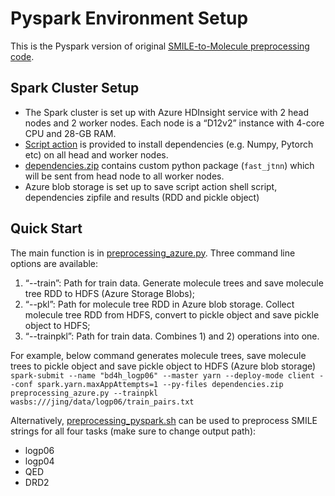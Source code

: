 # Pyspark Environment Setup

This is the Pyspark version of original [SMILE-to-Molecule preprocessing code](https://github.com/wengong-jin/iclr19-graph2graph/blob/master/scripts/preprocess.py).

## Spark Cluster Setup
* The Spark cluster is set up with Azure HDInsight service with 2 head nodes and 2 worker nodes. Each node is a “D12v2” instance with 4-core CPU and 28-GB RAM. 
* [Script action](azure/azure_spark_cluster_script_action.sh) is provided to install dependencies (e.g. Numpy, Pytorch etc) on all head and worker nodes. 
* [dependencies.zip](azure/dependencies.zip) contains custom python package (`fast_jtnn`) which will be sent from head node to all worker nodes.
* Azure blob storage is set up to save script action shell script, dependencies zipfile and results (RDD and pickle object)

## Quick Start
The main function is in [preprocessing_azure.py](azure/preprocessing_azure.py). Three command line options are available: 
1) “--train”: Path for train data. Generate molecule trees and save molecule tree RDD to HDFS (Azure Storage Blobs); 
2) “--pkl”: Path for molecule tree RDD in Azure blob storage. Collect molecule tree RDD from HDFS, convert to pickle object and save pickle object to HDFS; 
3) “--trainpkl”: Path for train data. Combines 1) and 2) operations into one.

For example, below command generates molecule trees, save molecule trees to pickle object and save pickle object to HDFS (Azure blob storage)  
```spark-submit --name "bd4h_logp06" --master yarn --deploy-mode client --conf spark.yarn.maxAppAttempts=1 --py-files dependencies.zip preprocessing_azure.py --trainpkl wasbs:///jing/data/logp06/train_pairs.txt```

Alternatively, [preprocessing_pyspark.sh](azure/preprocessing_pyspark.sh) can be used to preprocess SMILE strings for all four tasks (make sure to change output path):
* logp06
* logp04
* QED
* DRD2
